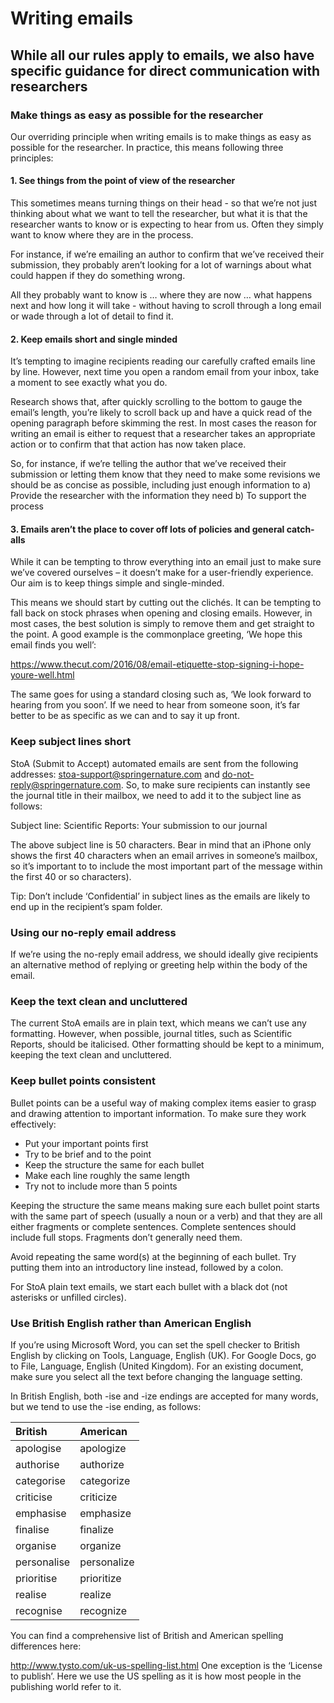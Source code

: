 # Writing emails
## While all our rules apply to emails, we also have specific guidance for direct communication with researchers

### Make things as easy as possible for the researcher

Our overriding principle when writing emails is to make things as easy as possible for the researcher. In practice, this means following three principles:

#### 1. See things from the point of view of the researcher

This sometimes means turning things on their head - so that we’re not just thinking about what we want to tell the researcher, but what it is that the researcher wants to know or is expecting to hear from us. Often they simply want to know where they are in the process.

For instance, if we’re emailing an author to confirm that we’ve received their submission, they probably aren’t looking for a lot of warnings about what could happen if they do something wrong.

All they probably want to know is … where they are now … what happens next and how long it will take - without having to scroll through a long email or wade through a lot of detail to find it.

#### 2. Keep emails short and single minded

It’s tempting to imagine recipients reading our carefully crafted emails line by line. However, next time you open a random email from your inbox, take a moment to see exactly what you do. 
 
Research shows that, after quickly scrolling to the bottom to gauge the email’s length, you’re likely to scroll back up and have a quick read of the opening paragraph before skimming the rest. In most cases the reason for writing an email is either to request that a researcher takes an appropriate action or to confirm that that action has now taken place. 

So, for instance, if we’re telling the author that we’ve received their submission or letting them know that they need to make some revisions we should be as concise as possible, including just enough information to 
a)    Provide the researcher with the information they need
b)    To support the process 

#### 3. Emails aren’t the place to cover off lots of policies and general catch-alls

While it can be tempting to throw everything into an email just to make sure we’ve covered ourselves – it doesn’t make for a user-friendly experience. Our aim is to keep things simple and single-minded. 

This means we should start by cutting out the clichés. It can be tempting to fall back on stock phrases when opening and closing emails. However, in most cases, the best solution is simply to remove them and get straight to the point. A good example is the commonplace greeting, ‘We hope this email finds you well’:

https://www.thecut.com/2016/08/email-etiquette-stop-signing-i-hope-youre-well.html 

The same goes for using a standard closing such as, ‘We look forward to hearing from you soon’. If we need to hear from someone soon, it’s far better to be as specific as we can and to say it up front.

### Keep subject lines short

StoA (Submit to Accept) automated emails are sent from the following addresses: stoa-support@springernature.com and do-not-reply@springernature.com.  So, to make sure recipients can instantly see the journal title in their mailbox, we need to add it to the subject line as follows:

Subject line: Scientific Reports: Your submission to our journal

The above subject line is 50 characters. Bear in mind that an iPhone only shows the first 40 characters when an email arrives in someone’s mailbox, so it’s important to to include the most important part of the message within the first 40 or so characters). 

Tip: Don’t include ‘Confidential’ in subject lines as the emails are likely to end up in the recipient’s spam folder.

### Using our no-reply email address

If we’re using the no-reply email address, we should ideally give recipients an alternative method of replying or greeting help within the body of the email. 

### Keep the text clean and uncluttered

The current StoA emails are in plain text, which means we can’t use any formatting. However, when possible, journal titles, such as Scientific Reports, should be italicised. Other formatting should be kept to a minimum, keeping the text clean and uncluttered.

### Keep bullet points consistent

Bullet points can be a useful way of making complex items easier to grasp and drawing attention to important information. 
To make sure they work effectively: 
* Put your important points first
* Try to be brief and to the point
* Keep the structure the same for each bullet
* Make each line roughly the same length
* Try not to include more than 5 points

Keeping the structure the same means making sure each bullet point starts with the same part of speech (usually a noun or a verb) and that they are all either fragments or complete sentences. Complete sentences should include full stops. Fragments don’t generally need them. 

Avoid repeating the same word(s) at the beginning of each bullet. Try putting them into an introductory line instead, followed by a colon. 

For StoA plain text emails, we start each bullet with a black dot (not asterisks or unfilled circles).

### Use British English rather than American English

If you’re using Microsoft Word, you can set the spell checker to British English by clicking on Tools, Language, English (UK). For Google Docs, go to File, Language, English (United Kingdom). For an existing document, make sure you select all the text before changing the language setting. 

In British English, both -ise and -ize endings are accepted for many words, but we tend to use the -ise ending, as follows:

British | American
:----- | :-----
apologise   | apologize  
authorise   | authorize  
categorise   | categorize  
criticise   | criticize  
emphasise   | emphasize  
finalise   | finalize  
organise   | organize  
personalise   | personalize  
prioritise   | prioritize  
realise   | realize  
recognise   | recognize  

You can find a comprehensive list of British and American spelling differences here:

http://www.tysto.com/uk-us-spelling-list.html 
One exception is the ‘License to publish’. Here we use the US spelling as it is how most people in the publishing world refer to it. 

